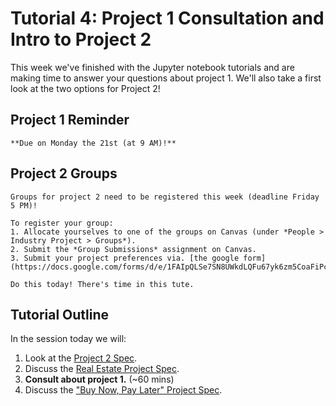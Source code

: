 # Tutorial 4: Project 1 Consultation and Intro to Project 2

This week we've finished with the Jupyter notebook tutorials and are making time to answer your questions about project 1. We'll also take a first look at the two options for Project 2!

## Project 1 Reminder

```{important}
**Due on Monday the 21st (at 9 AM)!**
```

## Project 2 Groups

```{important}
Groups for project 2 need to be registered this week (deadline Friday 5 PM)!

To register your group:
1. Allocate yourselves to one of the groups on Canvas (under *People > Industry Project > Groups*).
2. Submit the *Group Submissions* assignment on Canvas.
3. Submit your project preferences via. [the google form](https://docs.google.com/forms/d/e/1FAIpQLSe7SN8UWkdLQFu67yk6zm5CoaFiPcHFjSYfKWwYDM8qP5WbdQ/viewform).

Do this today! There's time in this tute.
```

## Tutorial Outline

In the session today we will:
1. Look at the [Project 2 Spec](https://www.overleaf.com/read/cvjgyfnydpdq).
2. Discuss the [Real Estate Project Spec](https://www.overleaf.com/read/vbwwrtdtqpjw).
3. **Consult about project 1.** (~60 mins)
4. Discuss the ["Buy Now, Pay Later" Project Spec](https://www.overleaf.com/read/xrdzktmkdbzb).
